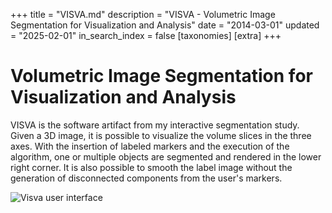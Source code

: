 +++
title = "VISVA.md"
description = "VISVA - Volumetric Image Segmentation for Visualization and Analysis"
date = "2014-03-01"
updated = "2025-02-01"
in_search_index = false
[taxonomies]
[extra]
+++

# Volumetric Image Segmentation for Visualization and Analysis

VISVA is the software artifact from my interactive segmentation study. Given a 3D image, it is possible to visualize the volume slices in the three axes. With the insertion of labeled markers and the execution of the algorithm, one or multiple objects are segmented and rendered in the lower right corner. It is also possible to smooth the label image without the generation of disconnected components from the user's markers.

![Visva user interface](project-visva.png "VISVA - User Interface")